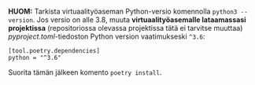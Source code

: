 **HUOM:** Tarkista virtuaalityöaseman Python-versio komennolla `python3 --version`. Jos versio on alle 3.8, muuta **virtuaalityöasemalle lataamassasi projektissa** (repositoriossa olevassa projektissa tätä ei tarvitse muuttaa) _pyproject.toml_-tiedoston Python version vaatimukseski `^3.6`:

```
[tool.poetry.dependencies]
python = "^3.6"
```

Suorita tämän jälkeen komento `poetry install`.
